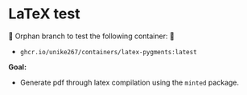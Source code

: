 # LaTeX test

🚚 Orphan branch to test the following container: 🚚

- `ghcr.io/unike267/containers/latex-pygments:latest` 

**Goal:**

- Generate pdf through latex compilation using the `minted` package.

